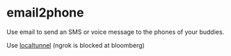 email2phone
===========

Use email to send an SMS or voice message to the phones of your buddies.

Use [localtunnel](https://localtunnel.me/) (ngrok is blocked at bloomberg)
